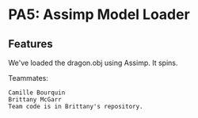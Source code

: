 PA5: Assimp Model Loader
=========================

Features
---------

We've loaded the dragon.obj using Assimp. It spins.

Teammates:
~~~~~~~~~~
Camille Bourquin
Brittany McGarr
Team code is in Brittany's repository.
